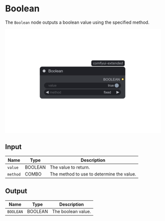 # Boolean

The `Boolean` node outputs a boolean value using the specified method.

![Boolean](/assets/nodes/primitive/boolean.png)

## Input

| Name     | Type    | Description                               |
| -------- | ------- | ----------------------------------------- |
| `value`  | BOOLEAN | The value to return.                      |
| `method` | COMBO   | The method to use to determine the value. |

## Output

| Name      | Type    | Description        |
| --------- | ------- | ------------------ |
| `BOOLEAN` | BOOLEAN | The boolean value. |
